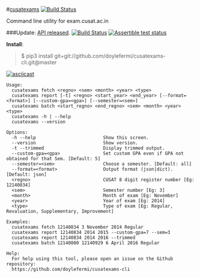#[cusatexams](http://cusatexams-doylefermi.rhcloud.com/)  [![Build Status](https://travis-ci.org/doylefermi/cusatexams-cli.svg?branch=master)](https://travis-ci.org/doylefermi/cusatexams-cli)

Command line utility for exam.cusat.ac.in

###Update: [API released](http://cusatexams-doylefermi.rhcloud.com/). [![Build Status](https://travis-ci.org/doylefermi/cusatexams-cli.svg?branch=api)](https://travis-ci.org/doylefermi/cusatexams-cli) [![Assertible test status](https://assertible.com/tests/6ec4de9f-63d4-4921-b75f-62b170fc9d0c/status?api_token=qcOpIiGT3XMLKA0B)](https://assertible.com/dashboard#/tests/6ec4de9f-63d4-4921-b75f-62b170fc9d0c)

**Install**: 
>$ pip3 install git+git://github.com/doylefermi/cusatexams-cli.git@master

[![asciicast](https://asciinema.org/a/97406.png)](https://asciinema.org/a/97406)
	
	Usage:
	  cusatexams fetch <regno> <sem> <month> <year> <type>
	  cusatexams report [-t] <regno> <start_year> <end_year> [--format=<format>] [--custom-gpa=<gpa>] [--semester=<sem>] 
	  cusatexams batch <start_regno> <end_regno> <sem> <month> <year> <type>
	  cusatexams -h | --help
	  cusatexams --version
	
	Options:
	  -h --help                         Show this screen.
	  --version                         Show version.
	  -t --trimmed                      Display trimmed output.
	  --custom-gpa=<gpa>                Set custom GPA even if GPA not obtained for that Sem. [Default: 5]
	  --semester=<sem>                  Choose a semester. [Default: all]
	  --format=<format>                 Output format (json|dict). [Default: json]
	  <regno>                           CUSAT 8 digit register number [Eg: 12140834]
	  <sem>                             Semester number [Eg: 3]
	  <month>                           Month of exam [Eg: November]
	  <year>                            Year of exam [Eg: 2014]
	  <type>                            Type of exam [Eg: Regular, Revaluation, Supplementary, Improvement]
	
	Examples:
	  cusatexams fetch 12140834 3 November 2014 Regular
	  cusatexams report 12140834 2014 2015 --custom-gpa=7 --sem=3
	  cusatexams report 12140834 2014 2016 --trimmed
	  cusatexams batch 12140800 12140929 6 April 2016 Regular
	
	Help:
	  For help using this tool, please open an issue on the Github repository:
	  https://github.com/doylefermi/cusatexams-cli
